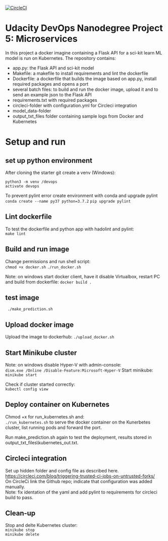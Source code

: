 [![CircleCI](https://circleci.com/gh/janreerink/Udacity_DevOpsDegree_Microservice.svg?style=svg)](https://circleci.com/gh/janreerink/Udacity_DevOpsDegree_Microservice)

# Udacity DevOps Nanodegree Project 5: Microservices
In this project a docker imagine containing a Flask API for a sci-kit learn ML model is run on Kubernetes. The repository contains:  
- app.py: the Flask API and sci-kit model
- Makefile: a makefile to install requirements and lint the dockerfile
- Dockerfile: a dockerfile that builds the image based on app.py, install required packages and opens a port
- several batch files: to build and run the docker image, upload it and to send an example json to the Flask API
- requirements.txt with required packages
- circleci-folder with configuration.yml for Circleci integration
- model_data-folder
- output_txt_files folder containing sample logs from Docker and Kubernetes

# Setup and run

## set up python environment
After cloning the starter git create a venv (Windows):

`python3 -m venv /devops`  
`activate devops`

To prevent pylint error create environment with conda and upgrade pylint
`conda create --name py37 python=3.7.2`
`pip upgrade pylint`

## Lint dockerfile  
To test the dockerfile and python app with hadolint and pylint:  
`make lint`

## Build and run image  
Change permissions and run shell script:  
`chmod +x docker.sh` 
`./run_docker.sh`  

Note: on windows start docker client, have it disable Virtualbox, restart PC and build from dockerfile:
`docker build .`


## test image
` ./make_prediction.sh`

## Upload docker image
Upload the image to dockerhub:
`./upload_docker.sh`

## Start Minikube cluster
Note: on windows disable Hyper-V with admin-console:  
`dism.exe /Online /Disable-Feature:Microsoft-Hyper-V`
Start minikube:  
`minikube start`

Check if cluster started correctly:  
`kubectl config view`

## Deploy container on Kubernetes
Chmod +x for run_kubernetes.sh and:  
`./run_kubernetes.sh`
to serve the docker container on the Kunerbetes cluster, list running pods and forward the port.

Run make_prediction.sh again to test the deployment, results stored in output_txt_files\kubernetes_out.txt.

## Circleci integration  
Set up hidden folder and config file as described here. https://circleci.com/blog/triggering-trusted-ci-jobs-on-untrusted-forks/  
On CircleCi link the Github repo; indicate that configuration was added manually.  
Note: fix identation of the yaml and add pylint to requirements for circleci build to pass.

## Clean-up
Stop and delte Kubernetes cluster:  
`minikube stop`  
`minikube delete`